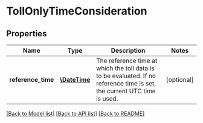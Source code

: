 # TollOnlyTimeConsideration

## Properties
Name | Type | Description | Notes
------------ | ------------- | ------------- | -------------
**reference_time** | [**\DateTime**](\DateTime.md) | The reference time at which the toll data is to be evaluated. If no reference time is set, the current UTC time is used. | [optional] 

[[Back to Model list]](../../README.md#documentation-for-models) [[Back to API list]](../../README.md#documentation-for-api-endpoints) [[Back to README]](../../README.md)

